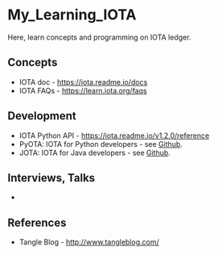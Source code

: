 # My_Learning_IOTA
Here, learn concepts and programming on IOTA ledger. 

## Concepts
* IOTA doc - https://iota.readme.io/docs
* IOTA FAQs - https://learn.iota.org/faqs

## Development
* IOTA Python API - https://iota.readme.io/v1.2.0/reference
* PyOTA: IOTA for Python developers - see [Github](https://github.com/iotaledger/iota.lib.py).
* JOTA: IOTA for Java developers - see [Github](https://github.com/iotaledger/iota.lib.java).

## Interviews, Talks
* 

## References
* Tangle Blog - http://www.tangleblog.com/


